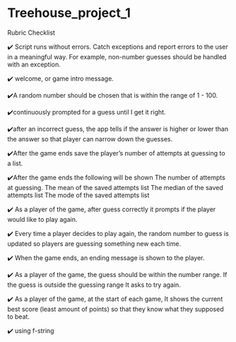 # Treehouse_project_1
 
Rubric Checklist

✔️ Script runs without errors. Catch exceptions and report errors to the user in a meaningful way. For example, non-number guesses should be handled with an exception.

✔️ welcome, or game intro message.

✔️A random number should be chosen that is within the range of 1 - 100.

✔️continuously prompted for a guess until I get it right.

✔️after an incorrect guess, the app tells if the answer is higher or lower than the answer so that player can narrow down the guesses.

✔️After the game ends save the player’s number of attempts at guessing to a list.

✔️After the game ends  the following will be shown
The number of attempts at guessing.
The mean of the saved attempts list
The median of the saved attempts list
The mode of the saved attempts list

✔️ As a player of the game, after guess correctly it prompts if the player would like to play again.

✔️ Every time a player decides to play again, the random number to guess is updated so players are guessing something new each time.

✔️ When the game ends, an ending message is shown to the player.

✔️ As a player of the game, the guess should be within the number range. If the guess is outside the guessing range It asks to try again.

✔️ As a player of the game, at the start of each game, It shows the current best score (least amount of points) so that they know what they supposed to beat.

✔️ using f-string
